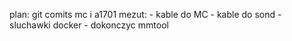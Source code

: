 plan:
git comits mc i a1701
mezut:
	- kable do MC
	- kable do sond
	- sluchawki
docker - dokonczyc
mmtool
